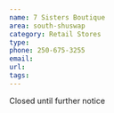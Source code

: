 ```yaml
---
name: 7 Sisters Boutique
area: south-shuswap
category: Retail Stores
type: 
phone: 250-675-3255
email: 
url: 
tags:
---
```


Closed until further notice